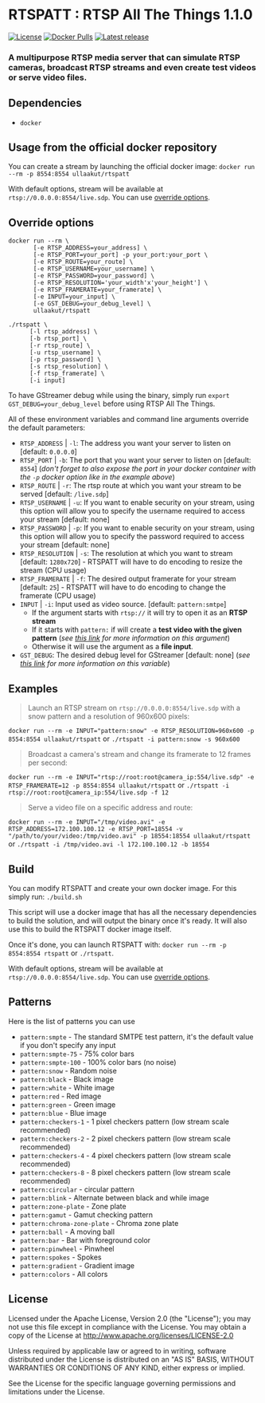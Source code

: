 # RTSPATT : RTSP All The Things 1.1.0

[![License](https://img.shields.io/badge/license-Apache-blue.svg)](#license)
[![Docker Pulls](https://img.shields.io/docker/pulls/ullaakut/rtspatt.svg?style=flat)](https://hub.docker.com/r/ullaakut/rtspatt/)
[![Latest release](https://img.shields.io/badge/release-1.1.0-green.svg)](https://github.com/EtixLabs/RTSPAllTheThings/releases/latest)

### A multipurpose RTSP media server that can simulate RTSP cameras, broadcast RTSP streams and even create test videos or serve video files.

## Dependencies

* `docker`

## Usage from the official docker repository

You can create a stream by launching the official docker image:
`docker run --rm -p 8554:8554 ullaakut/rtspatt`

With default options, stream will be available at `rtsp://0.0.0.0:8554/live.sdp`.
You can use [override options](#override-options).

## Override options

```
docker run --rm \
       [-e RTSP_ADDRESS=your_address] \
       [-e RTSP_PORT=your_port] -p your_port:your_port \
       [-e RTSP_ROUTE=your_route] \
       [-e RTSP_USERNAME=your_username] \
       [-e RTSP_PASSWORD=your_password] \
       [-e RTSP_RESOLUTION='your_width'x'your_height'] \
       [-e RTSP_FRAMERATE=your_framerate] \
       [-e INPUT=your_input] \
       [-e GST_DEBUG=your_debug_level] \
       ullaakut/rtspatt
```

```
./rtspatt \
      [-l rtsp_address] \
      [-b rtsp_port] \
      [-r rtsp_route] \
      [-u rtsp_username] \
      [-p rtsp_password] \
      [-s rtsp_resolution] \
      [-f rtsp_framerate] \
      [-i input]
```

To have GStreamer debug while using the binary, simply run `export GST_DEBUG=your_debug_level` before using RTSP All The Things.

All of these environment variables and command line arguments override the default parameters:
* `RTSP_ADDRESS` | `-l`:
  The address you want your server to listen on [default: `0.0.0.0`]
* `RTSP_PORT` | `-b`:
  The port that you want your server to listen on [default: `8554`] (_don't forget to also expose the port in your docker container with the `-p` docker option like in the example above_)
* `RTSP_ROUTE` | `-r`:
  The rtsp route at which you want your stream to be served [default: `/live.sdp`]
* `RTSP_USERNAME` | `-u`:
  If you want to enable security on your stream, using this option will allow you to specify the username required to access your stream [default: none]
* `RTSP_PASSWORD` | `-p`:
  If you want to enable security on your stream, using this option will allow you to specify the password required to access your stream [default: none]
* `RTSP_RESOLUTION` | `-s`:
  The resolution at which you want to stream [default: `1280x720`] - RTSPATT will have to do encoding to resize the stream (CPU usage)
* `RTSP_FRAMERATE` | `-f`:
  The desired output framerate for your stream [default: `25`] - RTSPATT will have to do encoding to change the framerate (CPU usage)
* `INPUT` | `-i`:
  Input used as video source. [default: `pattern:smtpe`]
  - If the argument starts with `rtsp://` it will try to open it as an **RTSP stream**
  - If it starts with `pattern:` if will create a **test video with the given pattern** (_see [this link](https://gstreamer.freedesktop.org/data/doc/gstreamer/head/gst-plugins-base-plugins/html/gst-plugins-base-plugins-videotestsrc.html#GstVideoTestSrcPattern) for more information on this argument_)
  - Otherwise it will use the argument as a **file input**.
* `GST_DEBUG`:
  The desired debug level for GStreamer [default: none] (_see [this link](https://gstreamer.freedesktop.org/data/doc/gstreamer/head/gstreamer/html/gst-running.html) for more information on this variable_)

## Examples

> Launch an RTSP stream on `rtsp://0.0.0.0:8554/live.sdp` with a snow pattern and a resolution of 960x600 pixels:

`docker run --rm -e INPUT="pattern:snow" -e RTSP_RESOLUTION=960x600 -p 8554:8554 ullaakut/rtspatt` or `./rtspatt -i pattern:snow -s 960x600`

> Broadcast a camera's stream and change its framerate to 12 frames per second:

`docker run --rm -e INPUT="rtsp://root:root@camera_ip:554/live.sdp" -e RTSP_FRAMERATE=12 -p 8554:8554 ullaakut/rtspatt` or `./rtspatt -i rtsp://root:root@camera_ip:554/live.sdp -f 12`

> Serve a video file on a specific address and route:

`docker run --rm -e INPUT="/tmp/video.avi" -e RTSP_ADDRESS=172.100.100.12 -e RTSP_PORT=18554 -v "/path/to/your/video:/tmp/video.avi" -p 18554:18554 ullaakut/rtspatt` or `./rtspatt -i /tmp/video.avi -l 172.100.100.12 -b 18554`

## Build

You can modify RTSPATT and create your own docker image. For this simply run:
`./build.sh`

This script will use a docker image that has all the necessary dependencies to build the solution, and will output the binary once it's ready. It will also use this to build the RTSPATT docker image itself.

Once it's done, you can launch RTSPATT with:
`docker run --rm -p 8554:8554 rtspatt` or `./rtspatt`.

With default options, stream will be available at `rtsp://0.0.0.0:8554/live.sdp`.
You can use [override options](#override-options).

## Patterns
Here is the list of patterns you can use

* `pattern:smpte`               - The standard SMTPE test pattern, it's the default value if you don't specify any input
* `pattern:smpte-75`            - 75% color bars
* `pattern:smpte-100`           - 100% color bars (no noise)
* `pattern:snow`                - Random noise
* `pattern:black`               - Black image
* `pattern:white`               - White image
* `pattern:red`                 - Red image
* `pattern:green`               - Green image
* `pattern:blue`                - Blue image
* `pattern:checkers-1`          - 1 pixel checkers pattern (low stream scale recommended)
* `pattern:checkers-2`          - 2 pixel checkers pattern (low stream scale recommended)
* `pattern:checkers-4`          - 4 pixel checkers pattern (low stream scale recommended)
* `pattern:checkers-8`          - 8 pixel checkers pattern (low stream scale recommended)
* `pattern:circular`            - circular pattern
* `pattern:blink`               - Alternate between black and while image
* `pattern:zone-plate`          - Zone plate
* `pattern:gamut`               - Gamut checking pattern
* `pattern:chroma-zone-plate`   - Chroma zone plate
* `pattern:ball`                - A moving ball
* `pattern:bar`                 - Bar with foreground color
* `pattern:pinwheel`            - Pinwheel
* `pattern:spokes`              - Spokes
* `pattern:gradient`            - Gradient image
* `pattern:colors`              - All colors

## License

Licensed under the Apache License, Version 2.0 (the "License");
you may not use this file except in compliance with the License.
You may obtain a copy of the License at http://www.apache.org/licenses/LICENSE-2.0

Unless required by applicable law or agreed to in writing, software distributed under the License is distributed on an "AS IS" BASIS, WITHOUT WARRANTIES OR CONDITIONS OF ANY KIND, either express or implied.

See the License for the specific language governing permissions and limitations under the License.
